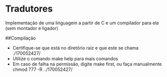 # Tradutores
Implementação de uma linguagem a partir de C e um compilador para ela (sem montador e ligador)



##Compilação

- Certifique-se que está no diretório raiz e que este se chama ./170052427/
- Utilize o comando make help para mais comandos
- Em caso de falha na permissão, digite make first, ou faça manualmente chmod 777 -R ../170052427/
